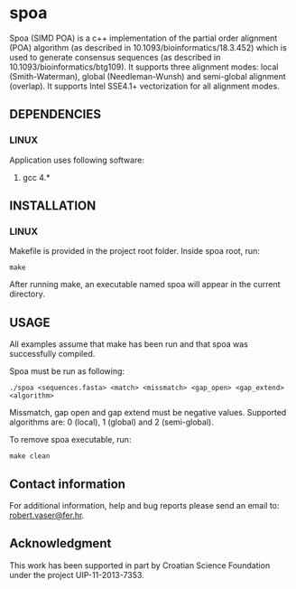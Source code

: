 # spoa

Spoa (SIMD POA) is a c++ implementation of the partial order alignment (POA) algorithm (as described in 10.1093/bioinformatics/18.3.452) which is used to generate consensus sequences (as described in 10.1093/bioinformatics/btg109). It supports three alignment modes: local (Smith-Waterman), global (Needleman-Wunsh) and semi-global alignment (overlap). It supports Intel SSE4.1+ vectorization for all alignment modes.

## DEPENDENCIES

### LINUX

Application uses following software:

1. gcc 4.*

## INSTALLATION

### LINUX

Makefile is provided in the project root folder. Inside spoa root, run:

    make

After running make, an executable named spoa will appear in the current directory.

## USAGE

All examples assume that make has been run and that spoa was successfully compiled.

Spoa must be run as following:

    ./spoa <sequences.fasta> <match> <missmatch> <gap_open> <gap_extend> <algorithm>

Missmatch, gap open and gap extend must be negative values. Supported algorithms are: 0 (local), 1 (global) and 2 (semi-global).

To remove spoa executable, run:

    make clean

## Contact information

For additional information, help and bug reports please send an email to: robert.vaser@fer.hr.

## Acknowledgment

This work has been supported in part by Croatian Science Foundation under the project UIP-11-2013-7353.
